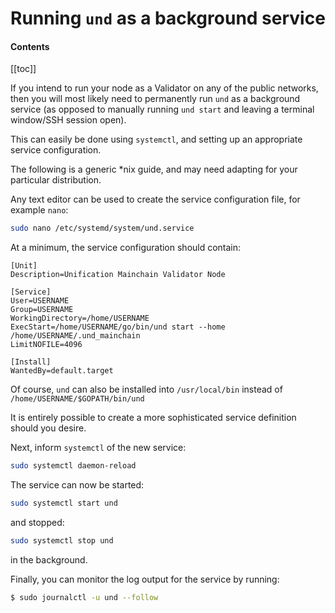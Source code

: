 # Running `und` as a background service

#### Contents

[[toc]]

If you intend to run your node as a Validator on any of the public networks, then you will most likely need to permanently run `und` as a background service (as opposed to manually running `und start` and leaving a terminal window/SSH session open).

This can easily be done using `systemctl`, and setting up an appropriate service configuration.

The following is a generic \*nix guide, and may need adapting for your particular distribution.

Any text editor can be used to create the service configuration file, for example `nano`:

```bash
sudo nano /etc/systemd/system/und.service
```

At a minimum, the service configuration should contain:

```
[Unit]
Description=Unification Mainchain Validator Node

[Service]
User=USERNAME
Group=USERNAME
WorkingDirectory=/home/USERNAME
ExecStart=/home/USERNAME/go/bin/und start --home /home/USERNAME/.und_mainchain
LimitNOFILE=4096

[Install]
WantedBy=default.target
```

Of course, `und` can also be installed into `/usr/local/bin` instead of `/home/USERNAME/$GOPATH/bin/und`

It is entirely possible to create a more sophisticated service definition should you desire.

Next, inform `systemctl` of the new service:

```bash
sudo systemctl daemon-reload
```

The service can now be started:

```bash
sudo systemctl start und
```

and stopped:

```bash
sudo systemctl stop und
```

in the background.

Finally, you can monitor the log output for the service by running:

```bash
$ sudo journalctl -u und --follow
```
